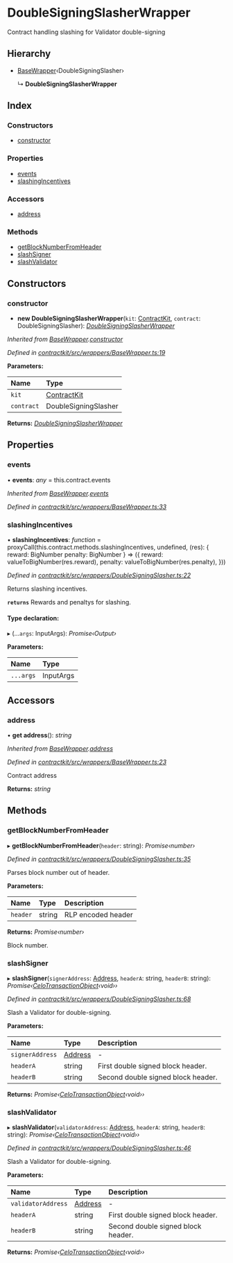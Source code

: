 # DoubleSigningSlasherWrapper

Contract handling slashing for Validator double-signing

## Hierarchy

* [BaseWrapper](../classes/_wrappers_basewrapper_.basewrapper.md)‹DoubleSigningSlasher›

  ↳ **DoubleSigningSlasherWrapper**

## Index

### Constructors

* [constructor](../classes/_wrappers_doublesigningslasher_.doublesigningslasherwrapper.md#constructor)

### Properties

* [events](../classes/_wrappers_doublesigningslasher_.doublesigningslasherwrapper.md#events)
* [slashingIncentives](../classes/_wrappers_doublesigningslasher_.doublesigningslasherwrapper.md#slashingincentives)

### Accessors

* [address](../classes/_wrappers_doublesigningslasher_.doublesigningslasherwrapper.md#address)

### Methods

* [getBlockNumberFromHeader](../classes/_wrappers_doublesigningslasher_.doublesigningslasherwrapper.md#getblocknumberfromheader)
* [slashSigner](../classes/_wrappers_doublesigningslasher_.doublesigningslasherwrapper.md#slashsigner)
* [slashValidator](../classes/_wrappers_doublesigningslasher_.doublesigningslasherwrapper.md#slashvalidator)

## Constructors

### constructor

+ **new DoubleSigningSlasherWrapper**\(`kit`: [ContractKit](../classes/_kit_.contractkit.md), `contract`: DoubleSigningSlasher\): [_DoubleSigningSlasherWrapper_](../classes/_wrappers_doublesigningslasher_.doublesigningslasherwrapper.md)

_Inherited from_ [_BaseWrapper_](../classes/_wrappers_basewrapper_.basewrapper.md)_._[_constructor_](../classes/_wrappers_basewrapper_.basewrapper.md#constructor)

_Defined in_ [_contractkit/src/wrappers/BaseWrapper.ts:19_](https://github.com/celo-org/celo-monorepo/blob/master/packages/contractkit/src/wrappers/BaseWrapper.ts#L19)

**Parameters:**

| Name | Type |
| :--- | :--- |
| `kit` | [ContractKit](../classes/_kit_.contractkit.md) |
| `contract` | DoubleSigningSlasher |

**Returns:** [_DoubleSigningSlasherWrapper_](../classes/_wrappers_doublesigningslasher_.doublesigningslasherwrapper.md)

## Properties

### events

• **events**: _any_ = this.contract.events

_Inherited from_ [_BaseWrapper_](../classes/_wrappers_basewrapper_.basewrapper.md)_._[_events_](../classes/_wrappers_basewrapper_.basewrapper.md#events)

_Defined in_ [_contractkit/src/wrappers/BaseWrapper.ts:33_](https://github.com/celo-org/celo-monorepo/blob/master/packages/contractkit/src/wrappers/BaseWrapper.ts#L33)

### slashingIncentives

• **slashingIncentives**: _function_ = proxyCall\(this.contract.methods.slashingIncentives, undefined, \(res\): { reward: BigNumber penalty: BigNumber } =&gt; \({ reward: valueToBigNumber\(res.reward\), penalty: valueToBigNumber\(res.penalty\), }\)\)

_Defined in_ [_contractkit/src/wrappers/DoubleSigningSlasher.ts:22_](https://github.com/celo-org/celo-monorepo/blob/master/packages/contractkit/src/wrappers/DoubleSigningSlasher.ts#L22)

Returns slashing incentives.

**`returns`** Rewards and penaltys for slashing.

#### Type declaration:

▸ \(...`args`: InputArgs\): _Promise‹Output›_

**Parameters:**

| Name | Type |
| :--- | :--- |
| `...args` | InputArgs |

## Accessors

### address

• **get address**\(\): _string_

_Inherited from_ [_BaseWrapper_](../classes/_wrappers_basewrapper_.basewrapper.md)_._[_address_](../classes/_wrappers_basewrapper_.basewrapper.md#address)

_Defined in_ [_contractkit/src/wrappers/BaseWrapper.ts:23_](https://github.com/celo-org/celo-monorepo/blob/master/packages/contractkit/src/wrappers/BaseWrapper.ts#L23)

Contract address

**Returns:** _string_

## Methods

### getBlockNumberFromHeader

▸ **getBlockNumberFromHeader**\(`header`: string\): _Promise‹number›_

_Defined in_ [_contractkit/src/wrappers/DoubleSigningSlasher.ts:35_](https://github.com/celo-org/celo-monorepo/blob/master/packages/contractkit/src/wrappers/DoubleSigningSlasher.ts#L35)

Parses block number out of header.

**Parameters:**

| Name | Type | Description |
| :--- | :--- | :--- |
| `header` | string | RLP encoded header |

**Returns:** _Promise‹number›_

Block number.

### slashSigner

▸ **slashSigner**\(`signerAddress`: [Address](_base_.md#address), `headerA`: string, `headerB`: string\): _Promise‹_[_CeloTransactionObject_](../classes/_wrappers_basewrapper_.celotransactionobject.md)_‹void››_

_Defined in_ [_contractkit/src/wrappers/DoubleSigningSlasher.ts:68_](https://github.com/celo-org/celo-monorepo/blob/master/packages/contractkit/src/wrappers/DoubleSigningSlasher.ts#L68)

Slash a Validator for double-signing.

**Parameters:**

| Name | Type | Description |
| :--- | :--- | :--- |
| `signerAddress` | [Address](_base_.md#address) | - |
| `headerA` | string | First double signed block header. |
| `headerB` | string | Second double signed block header. |

**Returns:** _Promise‹_[_CeloTransactionObject_](../classes/_wrappers_basewrapper_.celotransactionobject.md)_‹void››_

### slashValidator

▸ **slashValidator**\(`validatorAddress`: [Address](_base_.md#address), `headerA`: string, `headerB`: string\): _Promise‹_[_CeloTransactionObject_](../classes/_wrappers_basewrapper_.celotransactionobject.md)_‹void››_

_Defined in_ [_contractkit/src/wrappers/DoubleSigningSlasher.ts:46_](https://github.com/celo-org/celo-monorepo/blob/master/packages/contractkit/src/wrappers/DoubleSigningSlasher.ts#L46)

Slash a Validator for double-signing.

**Parameters:**

| Name | Type | Description |
| :--- | :--- | :--- |
| `validatorAddress` | [Address](_base_.md#address) | - |
| `headerA` | string | First double signed block header. |
| `headerB` | string | Second double signed block header. |

**Returns:** _Promise‹_[_CeloTransactionObject_](../classes/_wrappers_basewrapper_.celotransactionobject.md)_‹void››_

